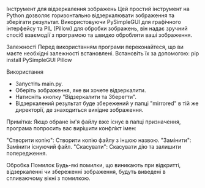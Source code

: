 Інструмент для відзеркалення зображень
Цей простий інструмент на Python дозволяє горизонтально відзеркалювати зображення та зберігати результат. 
Використовуючи PySimpleGUI для графічного інтерфейсу та PIL (Pillow) для обробки зображень, він надає зручний спосіб взаємодії з програмою та швидко обробляти ваші зображення.

Залежності
Перед використанням програми переконайтеся, що ви маєте необхідні залежності встановлені. Встановіть їх за допомогою:
    pip install PySimpleGUI Pillow


Використання
- Запустіть main.py.
- Оберіть зображення, яке ви хочете відзеркалити.
- Натисніть кнопку "Відзеркалити та Зберегти".
- Відзеркалений результат буде збережений у папці "mirrored" в тій же директорії, де знаходиться вихідне зображення.


Примітка: Якщо обране ім'я файлу вже існує в папці призначення, програма попросить вас вирішити конфлікт імен:

"Створити копію": Створити копію файлу з іншою назвою.
"Замінити": Замінити існуючий файл.
"Скасувати": Скасувати дію та залишити попередження.


Обробка Помилок
Будь-які помилки, що виникають при відкритті, відзеркаленні чи збереженні зображення, будуть виведені в спливаючому вікні з помилкою.
